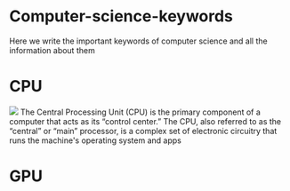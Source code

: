 # Computer-science-keywords
Here we write the important keywords of computer science and all the information about them 
<br/>
<h1><b>CPU</b></h1>
<img src="https://github.com/harshkumar2076/Computer-science-keywords/blob/main/images.jpeg">
<body>The Central Processing Unit (CPU) is the primary component of a computer that acts as its “control center.” The CPU, also referred to as the “central” or “main” processor, is a complex set of electronic circuitry that runs the machine's operating system and apps</body>
<h1><b>GPU</b></h1>
